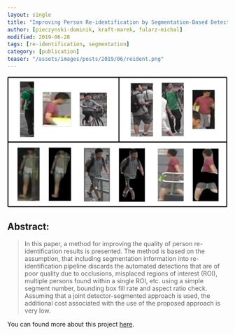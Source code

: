 ```yaml
---
layout: single
title: "Improving Person Re-identification by Segmentation-Based Detection Bounding Box Filtering"
author: [pieczynski-dominik, kraft-marek, fularz-michal]
modified: 2019-06-28
tags: [re-identification, segmentation]
category: [publication]
teaser: "/assets/images/posts/2019/06/reident.png"
---
```


<p align="center">
    <img src="/assets/images/posts/2019/06/reident-alot.png" height="300px" />
</p>

## Abstract:

> In this paper, a method for improving the quality of person re-identification results is presented. The method is based on the assumption, that including segmentation information into re-identification pipeline discards the automated detections that are of poor quality due to occlusions, misplaced regions of interest (ROI), multiple persons found within a single ROI, etc. using a simple segment number, bounding box fill rate and aspect ratio check. Assuming that a joint detector-segmented approach is used, the additional cost associated with the use of the proposed approach is very low.

You can found more about this project [here](https://www.jucs.org/jucs_25_6/improving_person_reidentification_by/jucs_25_06_0611_0626_pieczynski.pdf).